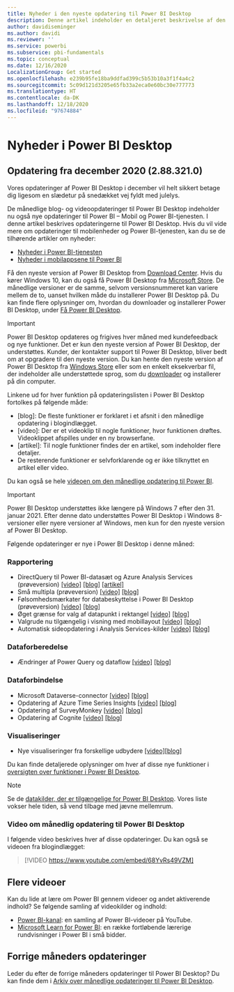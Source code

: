 ```yaml
---
title: Nyheder i den nyeste opdatering til Power BI Desktop
description: Denne artikel indeholder en detaljeret beskrivelse af den nyeste månedlige opdatering til Power BI Desktop.
author: davidiseminger
ms.author: davidi
ms.reviewer: ''
ms.service: powerbi
ms.subservice: pbi-fundamentals
ms.topic: conceptual
ms.date: 12/16/2020
LocalizationGroup: Get started
ms.openlocfilehash: e239b95fe18ba9ddfad399c5b53b10a3f1f4a4c2
ms.sourcegitcommit: 5c09d121d3205e65fb33a2eca0e60bc30e777773
ms.translationtype: HT
ms.contentlocale: da-DK
ms.lasthandoff: 12/18/2020
ms.locfileid: "97674884"
---
```

# <a name="whats-new-in-power-bi-desktop"></a>Nyheder i Power BI Desktop

## <a name="december-2020-update-2883210"></a>Opdatering fra december 2020 (2.88.321.0)

Vores opdateringer af Power BI Desktop i december vil helt sikkert betage dig ligesom en slædetur på snedækket vej fyldt med julelys. 

De månedlige blog- og videoopdateringer til Power BI Desktop indeholder nu også nye opdateringer til Power BI – Mobil og Power BI-tjenesten. I denne artikel beskrives opdateringerne til Power BI Desktop. Hvis du vil vide mere om opdateringer til mobilenheder og Power BI-tjenesten, kan du se de tilhørende artikler om nyheder:

* [Nyheder i Power BI-tjenesten](service-whats-new.md)
* [Nyheder i mobilappsene til Power BI](../consumer/mobile/mobile-whats-new-in-the-mobile-apps.md)

Få den nyeste version af Power BI Desktop from [Download Center](https://www.microsoft.com/download/details.aspx?id=58494). Hvis du kører Windows 10, kan du også få Power BI Desktop fra [Microsoft Store](https://aka.ms/pbidesktopstore). De månedlige versioner er de samme, selvom versionsnummeret kan variere mellem de to, uanset hvilken måde du installerer Power BI Desktop på. Du kan finde flere oplysninger om, hvordan du downloader og installerer Power BI Desktop, under [Få Power BI Desktop](desktop-get-the-desktop.md). 

> [!IMPORTANT]
> Power BI Desktop opdateres og frigives hver måned med kundefeedback og nye funktioner. Det er kun den nyeste version af Power BI Desktop, der understøttes. Kunder, der kontakter support til Power BI Desktop, bliver bedt om at opgradere til den nyeste version. Du kan hente den nyeste version af Power BI Desktop fra [Windows Store](https://aka.ms/pbidesktopstore) eller som en enkelt eksekverbar fil, der indeholder alle understøttede sprog, som du [downloader](https://www.microsoft.com/download/details.aspx?id=58494) og installerer på din computer.

Linkene ud for hver funktion på opdateringslisten i Power BI Desktop fortolkes på følgende måde:

* \[blog\]: De fleste funktioner er forklaret i et afsnit i den månedlige opdatering i blogindlægget.
* \[video\]: Der er et videoklip til nogle funktioner, hvor funktionen drøftes. Videoklippet afspilles under en ny browserfane.
* \[artikel\]: Til nogle funktioner findes der en artikel, som indeholder flere detaljer.
* De resterende funktioner er selvforklarende og er ikke tilknyttet en artikel eller video.

Du kan også se hele [videoen om den månedlige opdatering til Power BI](#power-bi-desktop-monthly-update-video).

> [!IMPORTANT]
> Power BI Desktop understøttes ikke længere på Windows 7 efter den 31. januar 2021. Efter denne dato understøttes Power BI Desktop i Windows 8-versioner eller nyere versioner af Windows, men kun for den nyeste version af Power BI Desktop. 

Følgende opdateringer er nye i Power BI Desktop i denne måned:

### <a name="reporting"></a>Rapportering
* DirectQuery til Power BI-datasæt og Azure Analysis Services (prøveversion) [[video]](https://youtu.be/68YvRs49VZM?t=33) [[blog]](https://powerbi.microsoft.com/blog/power-bi-december-2020-feature-summary/#_Toc58831296) [[artikel]](../connect-data/desktop-directquery-datasets-azure-analysis-services.md)
* Små multipla (prøveversion) [[video]](https://youtu.be/68YvRs49VZM?t=378) [[blog]](https://powerbi.microsoft.com/blog/power-bi-december-2020-feature-summary/#_Toc58831297)
* Følsomhedsmærkater for databeskyttelse i Power BI Desktop (prøveversion) [[video]](https://youtu.be/68YvRs49VZM?t=656) [[blog]](https://powerbi.microsoft.com/blog/power-bi-december-2020-feature-summary/#_Toc58831298) 
* Øget grænse for valg af datapunkt i rektangel [[video]](https://youtu.be/68YvRs49VZM?t=734) [[blog]](https://powerbi.microsoft.com/blog/power-bi-december-2020-feature-summary/#_Toc58831299) 
* Valgrude nu tilgængelig i visning med mobillayout [[video]](https://youtu.be/68YvRs49VZM?t=757) [[blog]](https://powerbi.microsoft.com/blog/power-bi-december-2020-feature-summary/#_Toc58831300) 
* Automatisk sideopdatering i Analysis Services-kilder [[video]](https://youtu.be/68YvRs49VZM?t=789) [[blog]](https://powerbi.microsoft.com/blog/power-bi-december-2020-feature-summary/#_Toc58831301) 


### <a name="data-preparation"></a>Dataforberedelse
* Ændringer af Power Query og dataflow [[video]](https://youtu.be/68YvRs49VZM?t=851) [[blog]](https://powerbi.microsoft.com/blog/power-bi-december-2020-feature-summary/#_Toc58831302)

### <a name="data-connectivity"></a>Dataforbindelse
* Microsoft Dataverse-connector [[video]](https://youtu.be/68YvRs49VZM?t=886) [[blog]](https://powerbi.microsoft.com/blog/power-bi-december-2020-feature-summary/#_Toc58831566)
* Opdatering af Azure Time Series Insights [[video]](https://youtu.be/68YvRs49VZM?t=919) [[blog]](https://powerbi.microsoft.com/blog/power-bi-december-2020-feature-summary/#_Toc58831305)
* Opdatering af SurveyMonkey [[video]](https://youtu.be/68YvRs49VZM?t=926) [[blog]](https://powerbi.microsoft.com/blog/power-bi-december-2020-feature-summary/#_Toc58831568)
* Opdatering af Cognite [[video]](https://youtu.be/68YvRs49VZM?t=933) [[blog]](https://powerbi.microsoft.com/blog/power-bi-december-2020-feature-summary/#_Toc58831307)


### <a name="visuals"></a>Visualiseringer
* Nye visualiseringer fra forskellige udbydere [[video]](https://youtu.be/68YvRs49VZM?t=1330)[[blog]](https://powerbi.microsoft.com/blog/power-bi-december-2020-feature-summary/#_Toc58831588)

Du kan finde detaljerede oplysninger om hver af disse nye funktioner i [oversigten over funktioner i Power BI Desktop](https://powerbi.microsoft.com/blog/power-bi-december-2020-feature-summary/).


> [!NOTE]
> Se de [datakilder, der er tilgængelige for Power BI Desktop](../connect-data/desktop-data-sources.md). Vores liste vokser hele tiden, så vend tilbage med jævne mellemrum.


### <a name="power-bi-desktop-monthly-update-video"></a>Video om månedlig opdatering til Power BI Desktop
I følgende video beskrives hver af disse opdateringer. Du kan også se videoen fra blogindlægget:

> [!VIDEO https://www.youtube.com/embed/68YvRs49VZM]

## <a name="more-videos"></a>Flere videoer

Kan du lide at lære om Power BI gennem videoer og andet aktiverende indhold? Se følgende samling af videokilder og indhold:

-   [Power BI-kanal](https://www.youtube.com/user/mspowerbi): en samling af Power BI-videoer på YouTube.
-   [Microsoft Learn for Power BI](/learn/powerplatform/power-bi?WT.mc_id=powerbi_landingpage-docs-link): en række fortløbende lærerige rundvisninger i Power BI i små bidder.

## <a name="updates-for-previous-months"></a>Forrige måneders opdateringer

Leder du efter de forrige måneders opdateringer til Power BI Desktop? Du kan finde dem i [Arkiv over månedlige opdateringer til Power BI Desktop](desktop-latest-update-archive.md).